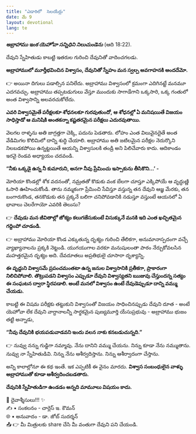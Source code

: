 ```yaml
---
title: "ఎడారిలో  సెలయేర్లు"
date: మే 9
layout: devotional
lang: te
---
```


***అబ్రాహాము ఇంక యెహోవా సన్నిధిని నిలుచుండెను*** 
(ఆది 18:22).

దేవుని స్నేహితుడు కాబట్టి ఇతరుల గురించి దేవునితో వాదించగలడు. 

**అబ్రాహాములో మూర్తీభవించిన విశ్వాసం, దేవునితో స్నేహం మన స్వల్ప అవగాహనకి అందదేమో.**

👉 అయినా దిగులు పడాల్సిన పనిలేదు. అబ్రాహాము విశ్వాసంలో క్రమంగా ఎదిగినట్టే మనమూ ఎదగవచ్చు. అబ్రాహాము తప్పటడుగులు వేస్తూ ముందుకు సాగాడేగాని ఒక్కసారి, ఒక్క గంతులో అంత విశ్వాసాన్ని అలవరచుకోలేదు.

**ఎవరి విశ్వాసమైతే పరీక్షలకూ శోధనలకూ గురవుతుందో, ఆ శోధనల్లో ఏ మనిషయితే విజయం సాధిస్తాడో ఆ మనిషికి అంతకన్నా కష్టతరమైన పరీక్షలు ఎదురవుతాయి.**

వెలగల రాళ్ళను అతి జాగ్రత్తగా చెక్కి, పదును పెడతారు. లోహం ఎంత విలువైనదైతే అంత వేడిమిగల కొలిమిలో దాన్ని శుద్ధి చేయాలి. అబ్రాహాము అతి జటిలమైన పరీక్షల నెదుర్కొని నిలబడకపోయి ఉన్నట్టయితే ఆయన్ని విశ్వాసులకి తండ్రి అని పిలిచేవారు కాదు. ఆదికాండం ఇరవై రెండవ అధ్యాయం చదవండి.

**“నీకు ఒక్కడై ఉన్న నీ కుమారుని, అనగా నీవు ప్రేమించు ఇస్సాకును తీసికొని...’ -** 

మోరియా కొండల్లో శోక వదనంతో, నమ్రతతో కొడుకు వంక బేలగా చూస్తూ ఎక్కిపోయే ఆ వృద్ధుణ్ణి ఓసారి ఊహించుకోండి. తాను నమ్మకంగా ప్రేమించి సేవిస్తూ వస్తున్న తన దేవుని ఆజ్ఞ మేరకు, తన బంగారుకొండ, తనకొడుకు తన ప్రక్కనే బలిగా చనిపోవడానికి నడుస్తూ వస్తుంటే ఆయనలో ఏ భావాలు చెలరేగాయో ఎవరికి తెలుసు?

👉 **దేవుడు మన జీవితాల్లో జోక్యం కలుగజేసుకుంటే విసుక్కునే మనకి ఇది ఎంత ఖచ్చితమైన గద్దింపో చూడండి.**

 👉 అబ్రాహాము మోరియా కొండ ఎక్కుతున్న దృశ్యం గురించి తేలికగా, అనుమానాస్పదంగా వచ్చే వ్యాఖ్యానాలను ప్రక్కకి నెట్టండి. యుగయుగాల వరకూ మనుషులంతా పాఠం నేర్చుకోవలసిన మహత్తరమైన దృశ్యం అది. దేవదూతలు అప్రతిభులై చూసారా దృశ్యాన్ని.

**ఈ వృద్దుని విశ్వాసమే ప్రపంచమంతటా ఉన్న జనుల విశ్వాసానికి ప్రతీకగా, ప్రాకారంగా నిలిచిపోవాలి. తొట్రుపడని విశ్వాసం ఎప్పుడూ దేవుని విశ్వాస్యతని ఋజువు చేస్తుందన్న సత్యం ఈ సంఘటన ద్వారా స్థిరపడాలి. అంటే మనలో విశ్వాసం ఉంటే దేవుడెప్పుడూ దాన్ని వమ్ము చేయడు.**

కాబట్టి ఈ విషమ పరీక్షకు తట్టుకుని విశ్వాసంతో విజయం సాధించినప్పుడు దేవుని దూత - అంటే యెహోవా లేక దేవుని వాగ్దానాలన్నీ సార్థకమైన పుణ్యమూర్తి యేసుప్రభువు - అబ్రాహాము భుజం తట్టి అన్నాడు, 

**“నీవు దేవునికి భయపడువాడవని ఇందు వలన నాకు కనబడుచున్నది.”**

👉 నువ్వు నన్ను గుడ్డిగా నమ్మావు. నేను దానిని వమ్ము చేయను. నిన్ను కూడా నేను నమ్ముతాను. నువ్వు నా స్నేహితుడివి. నిన్ను నేను ఆశీర్వదిస్తాను. నిన్ను ఆశీర్వాదంగా చేస్తాను.

అన్ని కాలాల్లోనూ ఈ కథ ఇంతే. ఇక ఎప్పటికీ ఈ వైనం మారదు. **విశ్వాస సంబంధులైన వాళ్ళు అబ్రాహాముతో కూడా ఆశీర్వదించబడతారు.** 

**దేవునికి స్నేహితుడిగా ఉండడం అన్నది మామూలు విషయం కాదు.**


<div class="blessing">🙏 <span class="bless-text">దైవాశ్శీసులు!!!</span> ✨</div>

<div class="credit">✍️ <span class="credit-text">▪ సంకలనం - చార్లెస్ ఇ. కౌమన్</span></div>
<div class="credit">🌐 <span class="credit-text">▪ అనువాదం - డా. జోబ్ సుదర్శన్</span></div>


<div class="share">📤 👉 <span class="share-text">మీ మిత్రులకు share చేసి మీ వంతుగా దేవుని పని చేయండి.</span></div>
